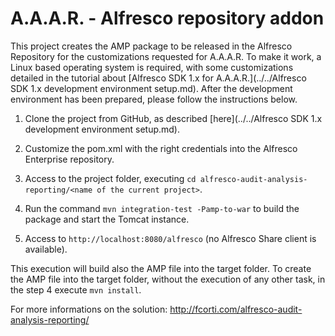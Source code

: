 A.A.A.R. - Alfresco repository addon
===

This project creates the AMP package to be released in the Alfresco Repository for the customizations requested for A.A.A.R.
To make it work, a Linux based operating system is required, with some customizations detailed in the tutorial about [Alfresco SDK 1.x for A.A.A.R.](../../Alfresco SDK 1.x development environment setup.md).
After the development environment has been prepared, please follow the instructions below.

1) Clone the project from GitHub, as described [here](../../Alfresco SDK 1.x development environment setup.md).

2) Customize the pom.xml with the right credentials into the Alfresco Enterprise repository.

3) Access to the project folder, executing `cd alfresco-audit-analysis-reporting/<name of the current project>`. 

4) Run the command `mvn integration-test -Pamp-to-war` to build the package and start the Tomcat instance.

5) Access to `http://localhost:8080/alfresco` (no Alfresco Share client is available).

This execution will build also the AMP file into the target folder.
To create the AMP file into the target folder, without the execution of any other task, in the step 4 execute `mvn install`.

For more informations on the solution:
http://fcorti.com/alfresco-audit-analysis-reporting/
